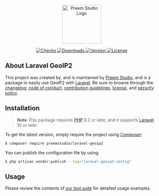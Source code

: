 <p align="center">
    <a href="https://preem.studio" target="_blank">
        <img src="https://raw.githubusercontent.com/PreemStudio/assets/main/logo-text.svg" width="128" alt="Preem Studio Logo" />
    </a>
</p>

<p align="center">
    <a href="https://github.com/PreemStudio/laravel-geoip2/actions">
        <img src="https://badge.sh/github/check-runs/PreemStudio/laravel-geoip2" alt="Checks" />
    </a>
    <a href="https://packagist.org/packages/preemstudio/laravel-geoip2">
        <img src="https://badge.sh/packagist/downloads/PreemStudio/laravel-geoip2" alt="Downloads" />
    </a>
    <a href="https://packagist.org/packages/preemstudio/laravel-geoip2">
        <img src="https://badge.sh/packagist/version/PreemStudio/laravel-geoip2" alt="Version" />
    </a>
    <a href="https://packagist.org/packages/preemstudio/laravel-geoip2">
        <img src="https://badge.sh/packagist/license/PreemStudio/laravel-geoip2" alt="License" />
    </a>
</p>

## About Laravel GeoIP2

This project was created by, and is maintained by [Preem Studio](https://github.com/PreemStudio), and is a package to easily use GeoIP2 with [Laravel](https://laravel.com/). Be sure to browse through the [changelog](CHANGELOG.md), [code of conduct](.github/CODE_OF_CONDUCT.md), [contribution guidelines](.github/CONTRIBUTING.md), [license](LICENSE), and [security policy](.github/SECURITY.md).

## Installation

> **Note**
> This package requires [PHP](https://www.php.net/) 8.2 or later, and it supports [Laravel](https://laravel.com/) 10 or later.

To get the latest version, simply require the project using [Composer](https://getcomposer.org/):

```bash
$ composer require preemstudio/laravel-geoip2
```

You can publish the configuration file by using:

```bash
$ php artisan vendor:publish --tag="laravel-geoip2-config"
```

## Usage

Please review the contents of [our test suite](/tests) for detailed usage examples.
